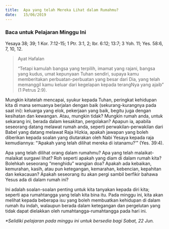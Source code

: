 ```yaml
---
title:  Apa yang telah Mereka Lihat dalam Rumahmu?
date:   15/06/2019
---
```


### Baca untuk Pelajaran Minggu Ini
Yesaya 38; 39; 1 Kor. 7:12-15; 1 Ptr. 3:1, 2; Ibr. 6:12; 13:7; 3 Yoh. 11; Yes. 58:6, 7, 10, 12.

> <p>Ayat Hafalan</p>
> “Tetapi kamulah bangsa yang terpilih, imamat yang rajani, bangsa yang kudus, umat kepunyaan Tuhan sendiri, supaya kamu memberitakan perbuatan-perbuatan yang besar dari Dia, yang telah memanggil kamu keluar dari kegelapan kepada terangNya yang ajaib” (1 Petrus 2:9).

Mungkin kitatelah mencapai, syukur kepada Tuhan, peringkat kehidupan kita di mana semuanya berjalan dengan baik (sekurang-kurangnya pada saat ini): keluarga yang elok, pekerjaan yang baik, begitu juga dengan kesihatan dan kewangan.  Atau, mungkin tidak?  Mungkin rumah anda, untuk sekarang ini, berada dalam kesakitan, pergolakan?  Apapun ia, apabila seseorang datang melawat rumah anda, seperti perwakilan-perwakilan dari Babel yang datang melawat Raja Hizkia, apakah jawapan yang boleh diberikan kepada soalan yang diutarakan oleh Nabi Yesaya kepada raja kemudiannya: “‘Apakah yang telah dilihat mereka di istanamu?’” (Yes. 39:4).

Apa yang telah dilihat orang dalam rumahmu?  Apa yang telah malaikat-malaikat surgawi lihat?  Roh seperti apakah yang diam di dalam rumah kita?  Bolehkah seseorang “menghidu” wangian doa?  Apakah ada kebaikan, kemurahan, kasih, atau pun ketegangan, kemarahan, kebencian, kepahitan dan kekacauan?  Apakah seseorang itu akan pergi sambil berfikir bahawa Yesus ada di dalam rumah ini?

Ini adalah soalan-soalan penting untuk kita tanyakan kepada diri kita; seperti apa rumahtangga yang telah kita bina itu.  Pada minggu ini, kita akan melihat kepada beberapa isu yang boleh membuatkan kehidupan di dalam rumah itu indah, walaupun berada dalam ketegangan dan pergelutan yang tidak dapat dielakkan oleh rumahtangga-rumahtangga pada hari ini.

_*Selidiki pelajaran pada minggu ini untuk bersedia bagi Sabat, 22 Jun._
